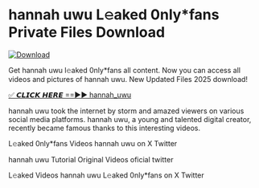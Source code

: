 # hannah uwu L𝚎aked 0nly*fans Private Files Download

[![Download](https://i.imgur.com/PoXn3jX.png)](https://mediafirer.com/hannah+uwu)

Get hannah uwu l𝚎aked 0nly*fans all content. Now you can access all videos and pictures of hannah uwu. New Updated Files 2025 download!

[✅ 𝘾𝙇𝙄𝘾𝙆 𝙃𝙀𝙍𝙀 ==►► hannah_uwu](https://mediafirer.com/hannah+uwu)

hannah uwu took the internet by storm and amazed viewers on various social media platforms. hannah uwu, a young and talented digital creator, recently became famous thanks to this interesting videos.

L𝚎aked 0nly*fans Videos hannah uwu on X Twitter

hannah uwu Tutorial Original Videos oficial twitter

L𝚎aked Videos hannah uwu L𝚎aked 0nly*fans on X Twitter